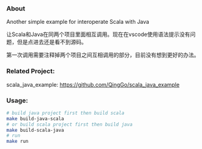 ### About

Another simple example for interoperate Scala with Java

让Scala和Java在同两个项目里面相互调用。现在在vscode使用语法提示没有问题，但是点进去还是看不到源码。

第一次调用需要注释掉两个项目之间互相调用的部分，目前没有想到更好的办法。

### Related Project:

scala_java_example: https://github.com/QingGo/scala_java_example

### Usage:
``` bash
# build java project first then build scala
make build-java-scala
# or build scala project first then build java
make build-scala-java
# run
make run
```